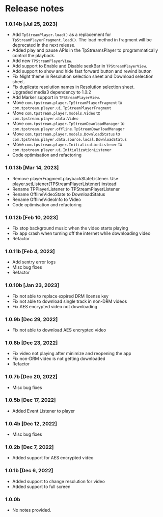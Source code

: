 # Release notes

### 1.0.14b [Jul 25, 2023]

* Add `TpStreamPlayer.load()` as a replacement for `TpStreamPlayerFragment.load()`. The load method in fragment will be deprecated in the next release.
* Added play and pause APIs in the TpStreamsPlayer to programmatically control the playback.
* Add new `TPStreamPlayerView`.
* Add support to Enable and Disable seekBar in `TPStreamPlayerView`.
* Add support to show and hide fast forward button and rewind button
* Fix Night theme in Resolution selection sheet and Download selection sheet.
* Fix duplicate resolution names in Resolution selection sheet.
* Upgraded media3 dependency to 1.0.2
* Add Marker support in `TPStreamPlayerView`.
* Move `com.tpstream.player.TpStreamPlayerFragment` to `com.tpstream.player.ui.TpStreamPlayerFragment`
* Move `com.tpstream.player.models.Video` to `com.tpstream.player.data.Video`
* Move `com.tpstream.player.TpStreamDownloadManager` to `com.tpstream.player.offline.TpStreamDownloadManager`
* Move `com.tpstream.player.models.DownloadStatus` to `com.tpstream.player.data.source.local.DownloadStatus`
* Move `com.tpstream.player.InitializationListener` to `com.tpstream.player.ui.InitializationListener`
* Code optimisation and refactoring

### 1.0.13b [Mar 14, 2023]

*   Remove playerFragment.playbackStateListener. Use player.setListener(TPStreamPlayerListener) instead
*   Rename TPPlayerListener to TPStreamPlayerListener
*   Rename OfflineVideoState to DownloadStatus
*   Rename OfflineVideoInfo to Video
*   Code optimisation and refactoring

### 1.0.12b [Feb 10, 2023]

*   Fix stop background music when the video starts playing
*   Fix app crash when turning off the internet while downloading video
*   Refactor

### 1.0.11b [Feb 4, 2023]

*   Add sentry error logs
*   Misc bug fixes
*   Refactor

### 1.0.10b [Jan 23, 2023]

*   Fix not able to replace expired DRM license key
*   Fix not able to download single track in non-DRM videos
*   Fix AES encrypted video not downloading

### 1.0.9b [Dec 29, 2022]

*   Fix not able to download AES encrypted video

### 1.0.8b [Dec 23, 2022]

*   Fix video not playing after minimize and reopening the app
*   Fix non-DRM video is not getting downloaded
*   Refactor

### 1.0.7b [Dec 20, 2022]

*   Misc bug fixes

### 1.0.5b [Dec 17, 2022]

*   Added Event Listener to player

### 1.0.4b [Dec 12, 2022]

*   Misc bug fixes

### 1.0.2b [Dec 7, 2022]

*   Added support for AES encrypted video

### 1.0.1b [Dec 6, 2022]

*   Added support to change resolution for video
*   Added support to full screen

### 1.0.0b

*   No notes provided.